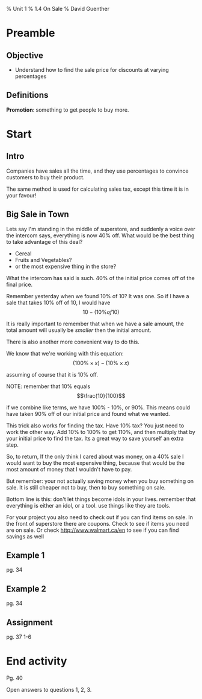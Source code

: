 % Unit 1
% 1.4 On Sale
% David Guenther

# Preamble

## Objective

* Understand how to find the sale price for discounts at varying percentages

## Definitions

**Promotion**: something to get people to buy more.

# Start

## Intro

Companies have sales all the time, and they use percentages to convince customers to buy their product.

The same method is used for calculating sales tax, except this time it is in your favour!

## Big Sale in Town

Lets say I'm standing in the middle of superstore, and suddenly a voice over the intercom says, everything is now 40% off. What would be the best thing to take advantage of this deal?

* Cereal
* Fruits and Vegetables?
* or the most expensive thing in the store?

What the intercom has said is such. 40% of the initial price comes off of the final price.

Remember yesterday when we found 10% of 10? It was one. So if I have a sale that takes 10% off of 10, I would have $$10 - (10\% of 10)$$

It is really important to remember that when we have a sale amount, the total amount will usually be *smaller* then the initial amount.

There is also another more convenient way to do this.

We know that we're working with this equation: $$(100\% \times x) - (10\% \times x)$$

assuming of course that it is 10% off.

NOTE: remember that 10% equals $$\frac{10}{100}$$

if we combine like terms, we have 100% - 10%, or 90%. This means could have taken 90% off of our initial price and found what we wanted.

This trick also works for finding the tax. Have 10% tax? You just need to work the other way. Add 10% to 100% to get 110%, and then multiply that by your initial price to find the tax. Its a great way to save yourself an extra step.

So, to return, If the only think I cared about was money, on a 40% sale I would want to buy the most expensive thing, because that would be the most amount of money that I wouldn't have to pay.

But remember: your not actually saving money when you buy something on sale. It is still cheaper not to buy, then to buy something on sale.

Bottom line is this: don't let things become idols in your lives. remember that everything is either an idol, or a tool. use things like they are tools.

For your project you also need to check out if you can find items on sale. In the front of superstore there are coupons. Check to see if items you need are on sale. Or check http://www.walmart.ca/en to see if you can find savings as well


## Example 1

pg. 34

## Example 2

pg. 34

## Assignment

pg. 37 1-6

# End activity

Pg. 40

Open answers to questions 1, 2, 3.
